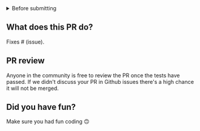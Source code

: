 <details>
  <summary>Before submitting</summary>

- [ ] Was this discussed/approved via a Github issue? (no need for typos and docs improvements)
- [ ] Did you make sure to update the docs?
- [ ] Did you write any new necessary tests?

</details>

## What does this PR do?

Fixes # (issue).

## PR review

Anyone in the community is free to review the PR once the tests have passed.
If we didn't discuss your PR in Github issues there's a high chance it will not be merged.

## Did you have fun?

Make sure you had fun coding 🙃
